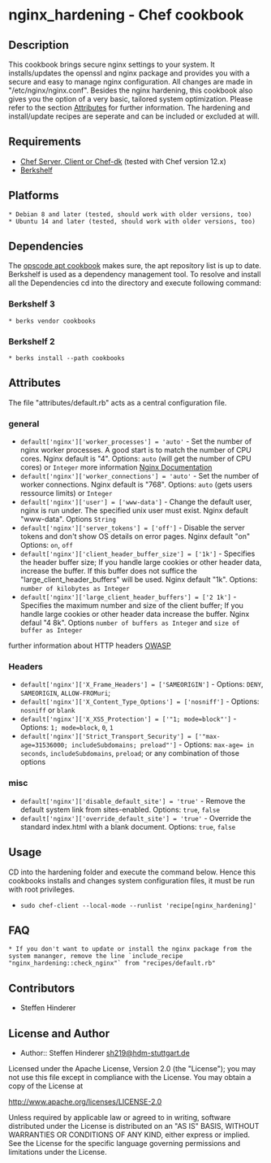 # nginx_hardening - Chef cookbook

## Description
This cookbook brings secure nginx settings to your system. It installs/updates the openssl and nginx package and provides you with a secure and easy to manage nginx configuration. 
All changes are made in "/etc/nginx/nginx.conf". Besides the nginx hardening, this cookbook also gives you the option of a very basic, tailored system optimization. 
Please refer to the section [Attributes](#attributes) for further information. The hardening and install/update recipes are seperate and can be included or excluded at will.

## Requirements
* [Chef Server, Client or Chef-dk](https://www.chef.io) (tested with Chef version 12.x)
* [Berkshelf](http://berkshelf.com/)

## Platforms 
    * Debian 8 and later (tested, should work with older versions, too)
    * Ubuntu 14 and later (tested, should work with older versions, too)
    
## Dependencies
The [opscode apt cookbook](https://github.com/opscode-cookbooks/apt) makes sure, the apt reposítory list is up to date. 
Berkshelf is used as a dependency management tool. To resolve and install all the Dependencies cd into the directory and execute following command:

### Berkshelf 3
    * berks vendor cookbooks

### Berkshelf 2
    * berks install --path cookbooks

## Attributes
The file "attributes/default.rb" acts as a central configuration file.

### general
* `default['nginx']['worker_processes'] = 'auto'` - Set the number of nginx worker processes. A good start is to match the number of CPU cores. Nginx default is "4". Options: `auto` (will get the number of CPU cores) or `Integer` more information [Nginx Documentation](http://nginx.org/en/docs/ngx_core_module.html#worker_processes)
* `default['nginx']['worker_connections'] = 'auto'` - Set the number of worker connections. Nginx default is "768". Options: `auto` (gets users ressource limits) or `Integer`
* `default['nginx']['user'] = ['www-data']` - Change the default user, nginx is run under. The specified unix user must exist. Nginx default "www-data". Options `String`
* `default['nginx']['server_tokens'] = ['off']` - Disable the server tokens and don't show OS details on error pages. Nginx default "on" Options: `on`, `off`
* `default['nginx']['client_header_buffer_size'] = ['1k']` - Specifies the header buffer size; If you handle large cookies or other header data, increase the buffer. If this buffer does not suffice the "large_client_header_buffers" will be used. Nginx default "1k". Options: `number of kilobytes as Integer`
* `default['nginx']['large_client_header_buffers'] = ['2 1k']` - Specifies the maximum number and size of the client buffer; If you handle large cookies or other header data increase the buffer. Nginx defaul "4 8k". Options `number of buffers as Integer` and `size of buffer as Integer`

further information about HTTP headers [OWASP](https://www.owasp.org/index.php/List_of_useful_HTTP_headers)

### Headers
* `default['nginx']['X_Frame_Headers'] = ['SAMEORIGIN']` - Options: `DENY`, `SAMEORIGIN`, `ALLOW-FROMuri`; 
* `default['nginx']['X_Content_Type_Options'] = ['nosniff']` - Options: `nosniff` or  `blank`
* `default['nginx']['X_XSS_Protection'] = ['"1; mode=block"']` - Options: `1; mode=block`, `0`, `1`
* `default['nginx']['Strict_Transport_Security'] = ['"max-age=31536000; includeSubdomains; preload"']` - Options: `max-age= in seconds`, `includeSubdomains`, `preload`; or any combination of those options
                                                        
### misc
* `default['nginx']['disable_default_site'] = 'true'` - Remove the default system link from sites-enabled. Options: `true`, `false`                                                     
* `default['nginx']['override_default_site'] = 'true'` - Override the standard index.html with a blank document. Options: `true`, `false`


## Usage
CD into the hardening folder and execute the command below. Hence this cookbooks installs and changes system configuration files, it must be run with root privileges.

* `sudo chef-client --local-mode --runlist 'recipe[nginx_hardening]'`

## FAQ
	* If you don't want to update or install the nginx package from the system mananger, remove the line `include_recipe "nginx_hardening::check_nginx"` from "recipes/default.rb"

## Contributors
* Steffen Hinderer


## License and Author
 * Author:: Steffen Hinderer sh219@hdm-stuttgart.de
 
Licensed under the Apache License, Version 2.0 (the "License"); you may not use this file except in compliance with the License. You may obtain a copy of the License at

http://www.apache.org/licenses/LICENSE-2.0

Unless required by applicable law or agreed to in writing, software distributed under the License is distributed on an "AS IS" BASIS, WITHOUT WARRANTIES OR CONDITIONS OF ANY KIND, either express or implied. See the License for the specific language governing permissions and limitations under the License.
